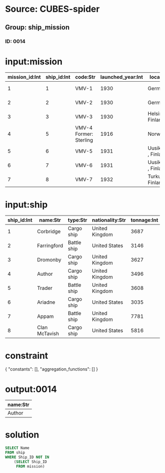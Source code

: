 # Source: CUBES-spider
## Group: ship_mission
### ID: 0014

# input:mission

| mission_id:Int | ship_id:Int | code:Str | launched_year:Int | location:Str | speed_knots:Int | fate:Str |
|---|---|---|---|---|---|---|
| 1 | 1 | VMV-1 | 1930 | Germany | 25 | Decommissioned 1950 |
| 2 | 2 | VMV-2 | 1930 | Germany | 25 | Decommissioned 1950 |
| 3 | 3 | VMV-3 | 1930 | Helsinki , Finland | 23 | Lost (burned) 1931 |
| 4 | 5 | VMV-4 Former: Sterling | 1916 | Norway | 16 | Retired 1939 |
| 5 | 6 | VMV-5 | 1931 | Uusikaupunki , Finland | 23 | Decommissioned 1959 |
| 6 | 7 | VMV-6 | 1931 | Uusikaupunki , Finland | 23 | Decommissioned 1960 |
| 7 | 8 | VMV-7 | 1932 | Turku , Finland | 23 | Lost (burned and sunk) 1933 |

# input:ship

| ship_id:Int | name:Str | type:Str | nationality:Str | tonnage:Int |
|---|---|---|---|---|
| 1 | Corbridge | Cargo ship | United Kingdom | 3687 |
| 2 | Farringford | Battle ship | United States | 3146 |
| 3 | Dromonby | Cargo ship | United Kingdom | 3627 |
| 4 | Author | Cargo ship | United Kingdom | 3496 |
| 5 | Trader | Battle ship | United Kingdom | 3608 |
| 6 | Ariadne | Cargo ship | United States | 3035 |
| 7 | Appam | Battle ship | United Kingdom | 7781 |
| 8 | Clan McTavish | Cargo ship | United States | 5816 |

# constraint

{
  "constants": [],
  "aggregation_functions": []
}

# output:0014

| name:Str |
|---|
| Author |

# solution

```sql
SELECT Name
FROM ship
WHERE Ship_ID NOT IN
    (SELECT Ship_ID
     FROM mission)
```

